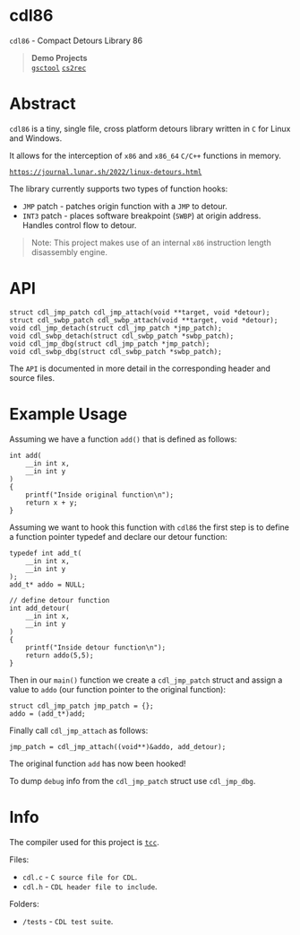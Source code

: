 # cdl86

`cdl86` - Compact Detours Library 86

> **Demo Projects** <br>
> [`gsctool`](https://github.com/lunarjournal/gsctool)
> [`cs2rec`](https://github.com/FASTCUP/cs2rec)

# Abstract
`cdl86` is a tiny, single file, cross platform detours library written in `C` for Linux and Windows.

It allows for the interception of `x86` and `x86_64` `C/C++` functions in memory.

[`https://journal.lunar.sh/2022/linux-detours.html`](https://journal.lunar.sh/2022/linux-detours.html)

The library currently supports two types of function hooks:
* `JMP` patch - patches origin function with a `JMP` to detour.
* `INT3` patch - places software breakpoint (`SWBP`) at origin address. Handles control flow to detour.

> Note: This project makes use of an internal `x86` instruction length disassembly engine.

# API
```
struct cdl_jmp_patch cdl_jmp_attach(void **target, void *detour);
struct cdl_swbp_patch cdl_swbp_attach(void **target, void *detour);
void cdl_jmp_detach(struct cdl_jmp_patch *jmp_patch);
void cdl_swbp_detach(struct cdl_swbp_patch *swbp_patch);
void cdl_jmp_dbg(struct cdl_jmp_patch *jmp_patch);
void cdl_swbp_dbg(struct cdl_swbp_patch *swbp_patch);
```
The `API` is documented in more detail in the corresponding header and source
files.

# Example Usage

Assuming we have a function `add()` that is defined as follows:
```
int add(
    __in int x,
    __in int y
)
{
    printf("Inside original function\n");
    return x + y;
}
```

Assuming we want to hook this function with `cdl86` the first step
is to define a function pointer typedef and declare our detour function:

```
typedef int add_t(
    __in int x,
    __in int y
);
add_t* addo = NULL;
```
```
// define detour function
int add_detour(
    __in int x,
    __in int y
)
{
    printf("Inside detour function\n");
    return addo(5,5);
}

```
Then in our `main()` function we create a `cdl_jmp_patch` struct and assign
a value to `addo` (our function pointer to the original function):
```
struct cdl_jmp_patch jmp_patch = {};
addo = (add_t*)add;
```

Finally call `cdl_jmp_attach` as follows:
```
jmp_patch = cdl_jmp_attach((void**)&addo, add_detour);
```

The original function `add` has now been hooked!

To dump `debug` info from the `cdl_jmp_patch` struct use `cdl_jmp_dbg`.

# Info

The compiler used for this project is [`tcc`](https://github.com/lunarjournal/tcc).

Files:
<br/>
* `cdl.c` - `C source file for CDL`.
* `cdl.h` - `CDL header file to include`.

Folders:
* `/tests` - `CDL test suite`.
